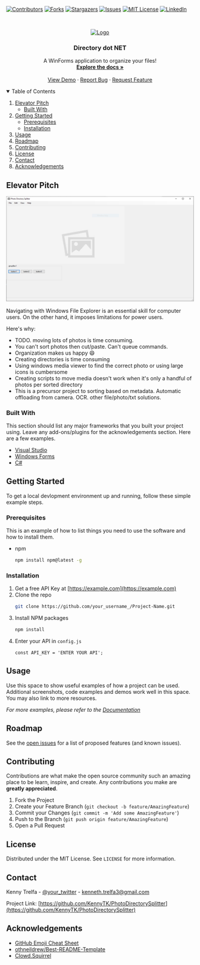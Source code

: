 <!-- PROJECT SHIELDS -->
<!--
*** I'm using markdown "reference style" links for readability.
*** Reference links are enclosed in brackets [ ] instead of parentheses ( ).
*** See the bottom of this document for the declaration of the reference variables
*** for contributors-url, forks-url, etc. This is an optional, concise syntax you may use.
*** https://www.markdownguide.org/basic-syntax/#reference-style-links
-->
[![Contributors][contributors-shield]][contributors-url]
[![Forks][forks-shield]][forks-url]
[![Stargazers][stars-shield]][stars-url]
[![Issues][issues-shield]][issues-url]
[![MIT License][license-shield]][license-url]
[![LinkedIn][linkedin-shield]][linkedin-url]

<!-- PROJECT LOGO -->
<br />
<p align="center">
  <a href="https://github.com/KennyTK/DirectoryDotNet/DirectoryDotNet">
    <img src="./img/logo.png" alt="Logo" width="80" height="80">
  </a>

  <h3 align="center">Directory dot NET</h3>

  <p align="center">
    A WinForms application to organize your files!
    <br />
    <a href="https://github.com/othneildrew/Best-README-Template"><strong>Explore the docs »</strong></a>
    <br />
    <br />
    <a href="https://github.com/othneildrew/Best-README-Template">View Demo</a>
    ·
    <a href="https://github.com/othneildrew/Best-README-Template/issues">Report Bug</a>
    ·
    <a href="https://github.com/othneildrew/Best-README-Template/issues">Request Feature</a>
  </p>
</p>



<!-- TABLE OF CONTENTS -->
<details open="open">
  <summary>Table of Contents</summary>
  <ol>
    <li>
      <a href="#elevator-pitch">Elevator Pitch</a>
      <ul>
        <li><a href="#built-with">Built With</a></li>
      </ul>
    </li>
    <li>
      <a href="#getting-started">Getting Started</a>
      <ul>
        <li><a href="#prerequisites">Prerequisites</a></li>
        <li><a href="#installation">Installation</a></li>
      </ul>
    </li>
    <li><a href="#usage">Usage</a></li>
    <li><a href="#roadmap">Roadmap</a></li>
    <li><a href="#contributing">Contributing</a></li>
    <li><a href="#license">License</a></li>
    <li><a href="#contact">Contact</a></li>
    <li><a href="#acknowledgements">Acknowledgements</a></li>
  </ol>
</details>



<!-- ELEVATOR PITCH -->
## Elevator Pitch

[![Window Snip of Program][product-screenshot]](https://github.com/KennyTK/DirectoryDotNet/DirectoryDotNet)

Navigating with Windows File Explorer is an essential skill for computer users. On the other hand, it imposes limitations for power users.

Here's why:
* TODO. moving lots of photos is time consuming. 
* You can't sort photos then cut/paste. Can't queue commands. 
* Organization makes us happy :smile:
* Creating directories is time consuming
* Using windows media viewer to find the correct photo or using large icons is cumbersome
* Creating scripts to move media doesn't work when it's only a handful of photos per sorted directory
* This is a precursor project to sorting based on metadata. Automatic offloading from camera. OCR. other file/photo/txt solutions.

### Built With

This section should list any major frameworks that you built your project using. Leave any add-ons/plugins for the acknowledgements section. Here are a few examples.
* [Visual Studio](https://visualstudio.microsoft.com/)
* [Windows Forms](https://docs.microsoft.com/en-us/dotnet/desktop/winforms/windows-forms-overview?view=netframeworkdesktop-4.8)
* [C#](https://docs.microsoft.com/en-us/dotnet/csharp/)

<!-- GETTING STARTED -->
## Getting Started

To get a local devlopment environment up and running, follow these simple example steps.

### Prerequisites

This is an example of how to list things you need to use the software and how to install them.
* npm
  ```sh
  npm install npm@latest -g
  ```

### Installation

1. Get a free API Key at [https://example.com](https://example.com)
2. Clone the repo
   ```sh
   git clone https://github.com/your_username_/Project-Name.git
   ```
3. Install NPM packages
   ```sh
   npm install
   ```
4. Enter your API in `config.js`
   ```JS
   const API_KEY = 'ENTER YOUR API';
   ```



<!-- USAGE EXAMPLES -->
## Usage

Use this space to show useful examples of how a project can be used. Additional screenshots, code examples and demos work well in this space. You may also link to more resources.

_For more examples, please refer to the [Documentation](https://example.com)_



<!-- ROADMAP -->
## Roadmap

See the [open issues](https://github.com/KennyTK/PhotoDirectorySplitter/issues) for a list of proposed features (and known issues).



<!-- CONTRIBUTING -->
## Contributing

Contributions are what make the open source community such an amazing place to be learn, inspire, and create. Any contributions you make are **greatly appreciated**.

1. Fork the Project
2. Create your Feature Branch (`git checkout -b feature/AmazingFeature`)
3. Commit your Changes (`git commit -m 'Add some AmazingFeature'`)
4. Push to the Branch (`git push origin feature/AmazingFeature`)
5. Open a Pull Request



<!-- LICENSE -->
## License

Distributed under the MIT License. See `LICENSE` for more information.



<!-- CONTACT -->
## Contact

Kenny Trelfa - [@your_twitter](https://twitter.com/your_username) - kenneth.trelfa3@gmail.com

Project Link: [https://github.com/KennyTK/PhotoDirectorySplitter](https://github.com/KennyTK/PhotoDirectorySplitter)



<!-- ACKNOWLEDGEMENTS -->
## Acknowledgements
* [GitHub Emoji Cheat Sheet](https://www.webpagefx.com/tools/emoji-cheat-sheet)
* [othneildrew/Best-README-Template](https://github.com/othneildrew/Best-README-Template)
* [Clowd.Squirrel](https://github.com/clowd/Clowd.Squirrel)


<!-- MARKDOWN LINKS & IMAGES -->
<!-- https://www.markdownguide.org/basic-syntax/#reference-style-links -->
[contributors-shield]: https://img.shields.io/github/contributors/othneildrew/Best-README-Template.svg?style=for-the-badge
[contributors-url]: https://github.com/othneildrew/Best-README-Template/graphs/contributors
[forks-shield]: https://img.shields.io/github/forks/othneildrew/Best-README-Template.svg?style=for-the-badge
[forks-url]: https://github.com/othneildrew/Best-README-Template/network/members
[stars-shield]: https://img.shields.io/github/stars/othneildrew/Best-README-Template.svg?style=for-the-badge
[stars-url]: https://github.com/othneildrew/Best-README-Template/stargazers
[issues-shield]: https://img.shields.io/github/issues/othneildrew/Best-README-Template.svg?style=for-the-badge
[issues-url]: https://github.com/othneildrew/Best-README-Template/issues
[license-shield]: https://img.shields.io/github/license/othneildrew/Best-README-Template.svg?style=for-the-badge
[license-url]: https://github.com/othneildrew/Best-README-Template/blob/master/LICENSE.txt
[linkedin-shield]: https://img.shields.io/badge/-LinkedIn-black.svg?style=for-the-badge&logo=linkedin&colorB=555
[linkedin-url]: https://linkedin.com/in/othneildrew
[product-screenshot]: img/WindowSnip.png
